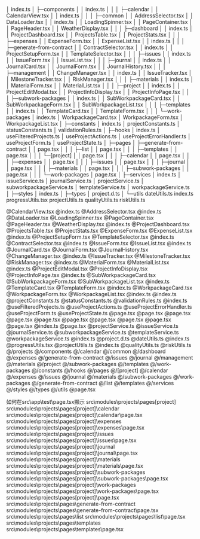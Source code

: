 │  index.ts
│
├─components
│  │  index.ts
│  │
│  ├─calendar
│  │      CalendarView.tsx
│  │      index.ts
│  │
│  ├─common
│  │      AddressSelector.tsx
│  │      DataLoader.tsx
│  │      index.ts
│  │      LoadingSpinner.tsx
│  │      PageContainer.tsx
│  │      PageHeader.tsx
│  │      WeatherDisplay.tsx
│  │
│  ├─dashboard
│  │      index.ts
│  │      ProjectDashboard.tsx
│  │      ProjectsTable.tsx
│  │      ProjectStats.tsx
│  │
│  ├─expenses
│  │      ExpenseForm.tsx
│  │      ExpenseList.tsx
│  │      index.ts
│  │
│  ├─generate-from-contract
│  │      ContractSelector.tsx
│  │      index.ts
│  │      ProjectSetupForm.tsx
│  │      TemplateSelector.tsx
│  │
│  ├─issues
│  │      index.ts
│  │      IssueForm.tsx
│  │      IssueList.tsx
│  │
│  ├─journal
│  │      index.ts
│  │      JournalCard.tsx
│  │      JournalForm.tsx
│  │      JournalHistory.tsx
│  │
│  ├─management
│  │      ChangeManager.tsx
│  │      index.ts
│  │      IssueTracker.tsx
│  │      MilestoneTracker.tsx
│  │      RiskManager.tsx
│  │
│  ├─materials
│  │      index.ts
│  │      MaterialForm.tsx
│  │      MaterialList.tsx
│  │
│  ├─project
│  │      index.ts
│  │      ProjectEditModal.tsx
│  │      ProjectInfoDisplay.tsx
│  │      ProjectInfoPage.tsx
│  │
│  ├─subwork-packages
│  │      index.ts
│  │      SubWorkpackageCard.tsx
│  │      SubWorkpackageForm.tsx
│  │      SubWorkpackageList.tsx
│  │
│  ├─templates
│  │      index.ts
│  │      TemplateCard.tsx
│  │      TemplateForm.tsx
│  │
│  └─work-packages
│          index.ts
│          WorkpackageCard.tsx
│          WorkpackageForm.tsx
│          WorkpackageList.tsx
│
├─constants
│      index.ts
│      projectConstants.ts
│      statusConstants.ts
│      validationRules.ts
│
├─hooks
│      index.ts
│      useFilteredProjects.ts
│      useProjectActions.ts
│      useProjectErrorHandler.ts
│      useProjectForm.ts
│      useProjectState.ts
│
├─pages
│  ├─generate-from-contract
│  │      page.tsx
│  │
│  ├─list
│  │      page.tsx
│  │
│  ├─templates
│  │      page.tsx
│  │
│  └─[project]
│      │  page.tsx
│      │
│      ├─calendar
│      │      page.tsx
│      │
│      ├─expenses
│      │      page.tsx
│      │
│      ├─issues
│      │      page.tsx
│      │
│      ├─journal
│      │      page.tsx
│      │
│      ├─materials
│      │      page.tsx
│      │
│      ├─subwork-packages
│      │      page.tsx
│      │
│      └─work-packages
│              page.tsx
│
├─services
│      index.ts
│      issueService.ts
│      journalService.ts
│      projectService.ts
│      subworkpackageService.ts
│      templateService.ts
│      workpackageService.ts
│
├─styles
│      index.ts
│
├─types
│      project.d.ts
│
└─utils
        dateUtils.ts
        index.ts
        progressUtils.tsx
        projectUtils.ts
        qualityUtils.ts
        riskUtils.ts


@CalendarView.tsx @index.ts @AddressSelector.tsx @index.ts @DataLoader.tsx @LoadingSpinner.tsx @PageContainer.tsx @PageHeader.tsx @WeatherDisplay.tsx @index.ts @ProjectDashboard.tsx @ProjectsTable.tsx @ProjectStats.tsx @ExpenseForm.tsx @ExpenseList.tsx @index.ts @ProjectSetupForm.tsx @TemplateSelector.tsx @index.ts @ContractSelector.tsx @index.ts @IssueForm.tsx @IssueList.tsx @index.ts @JournalCard.tsx @JournalForm.tsx @JournalHistory.tsx @ChangeManager.tsx @index.ts @IssueTracker.tsx @MilestoneTracker.tsx @RiskManager.tsx @index.ts @MaterialForm.tsx @MaterialList.tsx @index.ts @ProjectEditModal.tsx @ProjectInfoDisplay.tsx @ProjectInfoPage.tsx @index.ts @SubWorkpackageCard.tsx @SubWorkpackageForm.tsx @SubWorkpackageList.tsx @index.ts @TemplateCard.tsx @TemplateForm.tsx @index.ts @WorkpackageCard.tsx @WorkpackageForm.tsx @WorkpackageList.tsx @index.ts @index.ts @projectConstants.ts @statusConstants.ts @validationRules.ts @index.ts @useFilteredProjects.ts @useProjectActions.ts @useProjectErrorHandler.ts @useProjectForm.ts @useProjectState.ts @page.tsx @page.tsx @page.tsx @page.tsx @page.tsx @page.tsx @page.tsx @page.tsx @page.tsx @page.tsx @index.ts @page.tsx @projectService.ts @issueService.ts @journalService.ts @subworkpackageService.ts @templateService.ts @workpackageService.ts @index.ts @project.d.ts @dateUtils.ts @index.ts @progressUtils.tsx @projectUtils.ts @index.ts @qualityUtils.ts @riskUtils.ts @/projects @/components @/calendar @/common @/dashboard @/expenses @/generate-from-contract @/issues @/journal @/management @/materials @/project @/subwork-packages @/templates @/work-packages @/constants @/hooks @/pages @/[project] @/calendar @/expenses @/issues @/journal @/materials @/subwork-packages @/work-packages @/generate-from-contract @/list @/templates @/services @/styles @/types @/utils @page.tsx
 
 如何在src\app\test\page.tsx顯示
 src\modules\projects\pages\[project]
src\modules\projects\pages\[project]\calendar
src\modules\projects\pages\[project]\calendar\page.tsx
src\modules\projects\pages\[project]\expenses
src\modules\projects\pages\[project]\expenses\page.tsx
src\modules\projects\pages\[project]\issues
src\modules\projects\pages\[project]\issues\page.tsx
src\modules\projects\pages\[project]\journal
src\modules\projects\pages\[project]\journal\page.tsx
src\modules\projects\pages\[project]\materials
src\modules\projects\pages\[project]\materials\page.tsx
src\modules\projects\pages\[project]\subwork-packages
src\modules\projects\pages\[project]\subwork-packages\page.tsx
src\modules\projects\pages\[project]\work-packages
src\modules\projects\pages\[project]\work-packages\page.tsx
src\modules\projects\pages\[project]\page.tsx
src\modules\projects\pages\generate-from-contract
src\modules\projects\pages\generate-from-contract\page.tsx
src\modules\projects\pages\list
src\modules\projects\pages\list\page.tsx
src\modules\projects\pages\templates
src\modules\projects\pages\templates\page.tsx